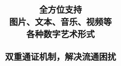 ---
title : "全方位支持 <br> 图片、文本、音乐、视频等 <br> 各种数字艺术形式<br><br>双重通证机制，解决流通困扰"
feature: "双重通证机制，解决流通困扰"
# button
button:
  enable : true
  label : "下载白皮书"
  link : "https://uniqube.blob.core.chinacloudapi.cn/files/WhitePaper.pdf"
---